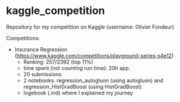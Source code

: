 # kaggle_competition
Repository for my competition on Kaggle (username: Olivier Fondeur)

Competitions:
- Insurance Regression (https://www.kaggle.com/competitions/playground-series-s4e12)
    - Ranking: 257/2392 (top 11%)
    - time spent (not counting run time): 20h app.
    - 20 submissions
    - 2 notebooks: regression_autogluon (using autogluon) and regression_HistGradBoost (using HistGradBoost)
    - logebook (.md) where I explained my journey

